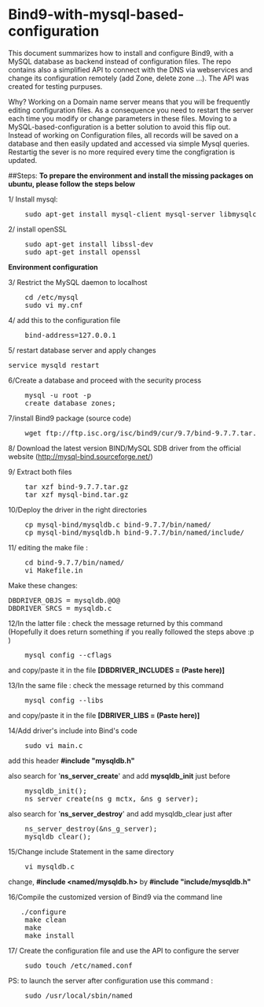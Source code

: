 Bind9-with-mysql-based-configuration
====================================

This document summarizes  how to install and configure Bind9, with a MySQL database as backend instead of configuration files. The repo contains also a simplified API to connect with the DNS via webservices and change its configuration remotely (add Zone, delete zone ...). The API was created for testing purpuses.

Why? 
Working  on a Domain name server means that you will be frequently editing configuration files. As a consequence you need to restart the server each time you modify or change parameters in these files. Moving to a MySQL-based-configuration is a better solution to avoid this flip out. Instead of working on Configuration files, all records will be saved on a database and  then easily updated and accessed via simple Mysql queries. Restartig the sever is no more required every time the congfigration is updated. 

 
##Steps:
**To prepare the environment and install the missing packages on ubuntu, please follow the steps below**

1/ Install mysql:
<pre>
	sudo apt-get install mysql-client mysql-server libmysqlclient-dev
</pre>


2/ install openSSL
<pre>
	sudo apt-get install libssl-dev
	sudo apt-get install openssl
</pre>


**Environment configuration**

3/ Restrict the MySQL daemon to localhost
<pre>
	cd /etc/mysql
	sudo vi my.cnf
</pre>

4/ add this to the configuration file 
<pre>
	bind-address=127.0.0.1
</pre>

5/ restart database server and apply changes
<pre>
service mysqld restart
</pre>

6/Create a database and proceed with the security process
<pre>
	mysql -u root -p
	create database zones;
</pre>

7/install Bind9 package (source code)
<pre>
	wget ftp://ftp.isc.org/isc/bind9/cur/9.7/bind-9.7.7.tar.gz
</pre>

8/ Download the latest version BIND/MySQL SDB driver from the official website (http://mysql-bind.sourceforge.net/)

9/ Extract both files
<pre>
	tar xzf bind-9.7.7.tar.gz
	tar xzf mysql-bind.tar.gz
</pre>



10/Deploy the driver in the right directories
<pre>
	cp mysql-bind/mysqldb.c bind-9.7.7/bin/named/
	cp mysql-bind/mysqldb.h bind-9.7.7/bin/named/include/
</pre>



11/ editing the make file :
<pre>
	cd bind-9.7.7/bin/named/
	vi Makefile.in
</pre>

Make these changes:
<pre>
DBDRIVER_OBJS = mysqldb.@O@
DBDRIVER_SRCS = mysqldb.c
</pre>

12/In the latter file :
check the message returned by this command (Hopefully it does return something if you really followed the steps above :p ) 
<pre>
	mysql_config --cflags
</pre> 
and copy/paste it in the file **[DBDRIVER_INCLUDES = (Paste here)]**

13/In the same file :
check the message returned by this command  
<pre>
	mysql_config --libs 
</pre> 
and copy/paste it in the file  **[DBRIVER_LIBS = (Paste here)]**

14/Add driver's include into Bind's code
<pre>
	sudo vi main.c
</pre>

add this header
**#include "mysqldb.h"**

also search for '**ns_server_create**' and add **mysqldb_init** just before
<pre>
	mysqldb_init();
	ns_server_create(ns_g_mctx, &ns_g_server);
</pre>


also search for '**ns_server_destroy**' and add mysqldb_clear just after
<pre>
	ns_server_destroy(&ns_g_server);
	mysqldb_clear();
</pre>

15/Change include Statement in the same directory
<pre>
	vi mysqldb.c
</pre>

change,
**#include <named/mysqldb.h>**
by
**#include "include/mysqldb.h"**


16/Compile the customized version of Bind9 via the command line
<pre>
   ./configure
	make clean
	make
	make install
</pre>



17/ Create the configuration file and use the API to configure the server
<pre>
	sudo touch /etc/named.conf
</pre>



PS: to launch the server after configuration use this command :
<pre>
	sudo /usr/local/sbin/named
</pre>





 



